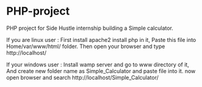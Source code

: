 # PHP-project
PHP project for Side Hustle internship building a Simple calculator.

If you are linux user : 
First install apache2 install php in it, Paste this file into Home/var/www/html/ folder. Then open your browser and type
http://localhost/

If your windows user : 
Install wamp server and go to www directory of it, And create new folder name as Simple_Calculator and paste file into it. 
now open browser and search http://localhost/Simple_Calculator/
